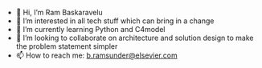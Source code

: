 - 👋 Hi, I’m Ram Baskaravelu
- 👀 I’m interested in all tech stuff which can bring in a change
- 🌱 I’m currently learning Python and C4model
- 💞️ I’m looking to collaborate on architecture and solution design to make the problem statement simpler
- 📫 How to reach me: b.ramsunder@elsevier.com



